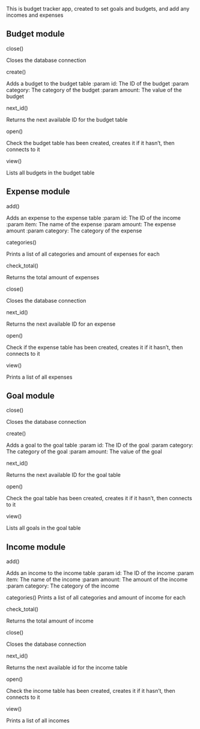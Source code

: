 This is budget tracker app, created to set goals and budgets, and add any incomes and expenses



Budget module
--------------------------------------------------------------------------------------


close()

Closes the database connection

create()

Adds a budget to the budget table :param id: The ID of the budget :param category: The category of the budget :param amount: The value of the budget

next\_id()

Returns the next available ID for the budget table

open()

Check the budget table has been created, creates it if it hasn’t, then connects to it

view()

Lists all budgets in the budget table

Expense module
----------------------------------------------------------------------------------------


add()

Adds an expense to the expense table :param id: The ID of the income :param item: The name of the expense :param amount: The expense amount :param category: The category of the expense

categories()

Prints a list of all categories and amount of expenses for each

check\_total()

Returns the total amount of expenses

close()

Closes the database connection

next\_id()

Returns the next available ID for an expense

open()

Check if the expense table has been created, creates it if it hasn’t, then connects to it

view()

Prints a list of all expenses

Goal module
----------------------------------------------------------------------------------


close()

Closes the database connection

create()

Adds a goal to the goal table :param id: The ID of the goal :param category: The category of the goal :param amount: The value of the goal

next\_id()

Returns the next available ID for the goal table

open()

Check the goal table has been created, creates it if it hasn’t, then connects to it

view()

Lists all goals in the goal table

Income module
--------------------------------------------------------------------------------------

add()

Adds an income to the income table :param id: The ID of the income :param item: The name of the income :param amount: The amount of the income :param category: The category of the income

categories()
Prints a list of all categories and amount of income for each

check\_total()

Returns the total amount of income

close()

Closes the database connection

next\_id()

Returns the next available id for the income table

open()

Check the income table has been created, creates it if it hasn’t, then connects to it

view()

Prints a list of all incomes
